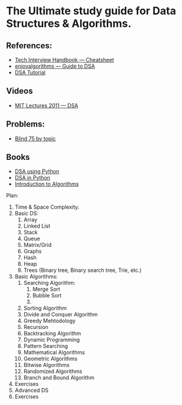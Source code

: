 # The Ultimate study guide for Data Structures & Algorithms.

## References:
* [Tech Interview Handbook — Cheatsheet](https://www.techinterviewhandbook.org/algorithms/study-cheatsheet/)
* [enjoyalgorithms — Guide to DSA](https://enjoyalgorithms.com/blog/step-by-step-guidance-to-master-data-structure-and-algorithms-for-coding-interview)
* [DSA Tutorial](https://www.geeksforgeeks.org/learn-data-structures-and-algorithms-dsa-tutorial/)

## Videos
* [MIT Lectures 2011 — DSA](https://ocw.mit.edu/courses/6-006-introduction-to-algorithms-fall-2011/video_galleries/lecture-videos/)
<!-- https://www.coursera.org/learn/algorithms-part1
https://www.coursera.org/learn/algorithms-part2
https://www.educative.io/courses/coderust-hacking-the-coding-interview
https://www.coursera.org/specializations/algorithms?irclickid=WRcwHl22gxyPT1IyXUS9p1tJUkFzh42c1XRG3U0&irgwc=1&utm_medium=partners&utm_source=impact&utm_campaign=3259109&utm_content=b2c -->

## Problems:
* [Blind 75 by topic](https://www.teamblind.com/post/New-Year-Gift---Curated-List-of-Top-75-LeetCode-Questions-to-Save-Your-Time-OaM1orEU)

## Books
* [DSA using Python](https://runestone.academy/ns/books/published/pythonds/index.html)
* [DSA in Python](./books/Michael%20T.%20Goodrich,%20Roberto%20Tamassia,%20Michael%20H.%20Goldwasser%20-%20Data%20Structures%20and%20Algorithms%20in%20Python-Wiley%20(2013).pdf)
* [Introduction to Algorithms](./books/Thomas%20H.%20Cormen,%20Charles%20E.%20Leiserson,%20Ronald%20L.%20Rivest,%20Clifford%20Stein%20-%20Introduction%20to%20Algorithms-The%20MIT%20Press%20(2022).pdf)

Plan:
1. Time & Space Complexity.
2. Basic DS:
   1. Array
   2. Linked List
   3. Stack
   4. Queue
   5. Matrix/Grid
   6. Graphs
   7. Hash
   8. Heap
   9. Trees (Binary tree, Binary search tree, Trie, etc.)
3. Basic Algorithms:
   1. Searching Algorithm:
      1. Merge Sort
      2. Bubble Sort
      3. 
   2. Sorting Algorithm
   3. Divide and Conquer Algorithm
   4. Greedy Mehtodology
   5. Recursion
   6. Backtracking Algorithm
   7. Dynamic Programming
   8. Pattern Searching
   9.  Mathematical Algorithms
   10. Geometric Algorithms
   11. Bitwise Algorithms
   12. Randomized Algorithms
   13. Branch and Bound Algorithm
4. Exercises
5. Advanced DS
6. Exercises

 